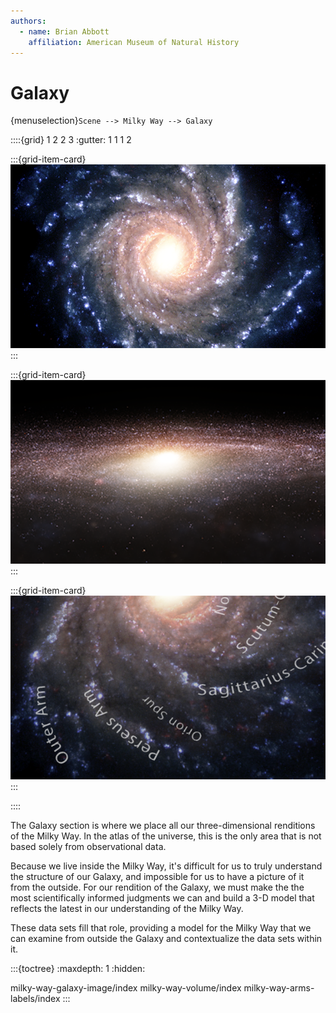 ```yaml
---
authors:
  - name: Brian Abbott
    affiliation: American Museum of Natural History
---
```



# Galaxy

{menuselection}`Scene --> Milky Way --> Galaxy`


::::{grid} 1 2 2 3
:gutter: 1 1 1 2

:::{grid-item-card} [](./milky-way-galaxy-image/index)
[![Galaxy image](./milky-way-galaxy-image/galaxy_image_icon.png)](./milky-way-galaxy-image/index)
:::

:::{grid-item-card} [](./milky-way-volume/index)
[![Galaxy volume](./milky-way-volume/milky_way_model_icon.png)](./milky-way-volume/index)
:::

:::{grid-item-card} [](./milky-way-arms-labels/index)
[![Galaxy arm labels](./milky-way-arms-labels/milkyway_arms_labels_icon.png)](./milky-way-arms-labels/index)
:::

::::


The Galaxy section is where we place all our three-dimensional renditions of the Milky Way. In the atlas of the universe, this is the only area that is not based solely from observational data.

Because we live inside the Milky Way, it's difficult for us to truly understand the structure of our Galaxy, and impossible for us to have a picture of it from the outside. For our rendition of the Galaxy, we must make the the most scientifically informed  judgments we can and build a 3-D model that reflects the latest in our understanding of the Milky Way.

These data sets fill that role, providing a model for the Milky Way that we can examine from outside the Galaxy and contextualize the data sets within it.




:::{toctree}
:maxdepth: 1
:hidden:

milky-way-galaxy-image/index
milky-way-volume/index
milky-way-arms-labels/index
:::
